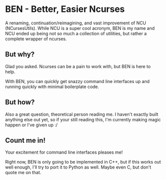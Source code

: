 # BEN - Better, Easier Ncurses

A renaming, continuation/reimagining, and vast improvement of NCU (NCursesUtils). While NCU is a super cool acronym, BEN is my name and NCU ended up being not so much a collection of utilities, but rather a complete wrapper of ncurses.

## But why?
Glad you asked. Ncurses can be a pain to work with, but BEN is here to help.

With BEN, you can quickly get snazzy command line interfaces up and running quickly with minimal boilerplate code.

## But how?
Also a great question, theoretical person reading me. I haven't exactly built anything else out yet, so if your still reading this, I'm currently making magic happen or I've given up :/

## Count me in!
Your excitement for command line interfaces pleases me!

Right now, BEN is only going to be implemented in C++, but if this works out well enough, I'll try to port it to Python as well. Maybe even C, but don't quote me on that.
